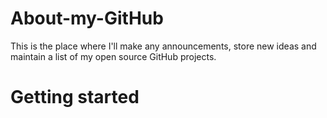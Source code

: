 # About-my-GitHub
This is the place where I'll make any announcements, store new ideas and maintain a list of my open source GitHub projects.

# Getting started
